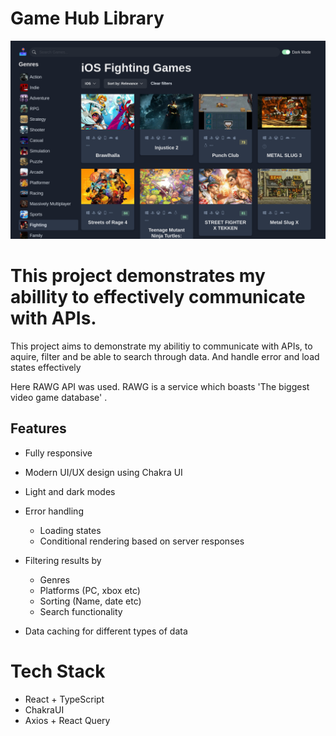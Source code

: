 # Game Hub Library

![screenshot](public/Screenshot.png)

# This project demonstrates my abillity to effectively communicate with APIs.

This project aims to demonstrate my abilitiy to communicate with APIs, to aquire, filter and be able to search through data. And handle error and load states effectively

Here RAWG API was used. RAWG is a service which boasts 'The biggest video game database' .

## Features

- Fully responsive
- Modern UI/UX design using Chakra UI
- Light and dark modes

- Error handling

  - Loading states
  - Conditional rendering based on server responses

- Filtering results by

  - Genres
  - Platforms (PC, xbox etc)
  - Sorting (Name, date etc)
  - Search functionality

- Data caching for different types of data

# Tech Stack

- React + TypeScript
- ChakraUI
- Axios + React Query
